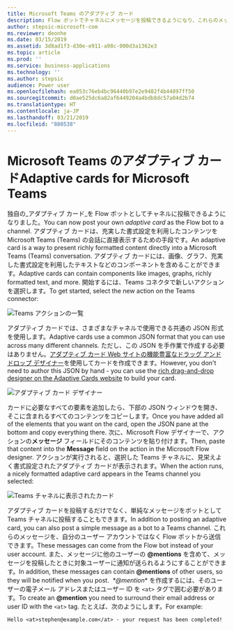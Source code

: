 ```yaml
---
title: Microsoft Teams のアダプティブ カード
description: Flow ボットでチャネルにメッセージを投稿できるようになり、これらのメッセージにアダプティブ カードを含められるようになりました。
author: stepsic-microsoft-com
ms.reviewer: deonhe
ms.date: 03/15/2019
ms.assetid: 3d8ad1f3-d30e-e911-a98c-000d3a1362e3
ms.topic: article
ms.prod: ''
ms.service: business-applications
ms.technology: ''
ms.author: stepsic
audience: Power user
ms.openlocfilehash: ea053c76eb4bc96440b97e2e9482f4b44897ff50
ms.sourcegitcommit: d0ae525dc6a82af6449204a4bdb8dc57a04d2b74
ms.translationtype: HT
ms.contentlocale: ja-JP
ms.lasthandoff: 03/21/2019
ms.locfileid: "880538"
---
```

# <a name="adaptive-cards-for-microsoft-teams"></a><span data-ttu-id="2ba89-103">Microsoft Teams のアダプティブ カード</span><span class="sxs-lookup"><span data-stu-id="2ba89-103">Adaptive cards for Microsoft Teams</span></span>

<span data-ttu-id="2ba89-104">独自の_アダプティブ カード_を Flow ボットとしてチャネルに投稿できるようになりました。</span><span class="sxs-lookup"><span data-stu-id="2ba89-104">You can now post your own _adaptive card_ as the Flow bot to a channel.</span></span> <span data-ttu-id="2ba89-105">アダプティブ カードは、充実した書式設定を利用したコンテンツを Microsoft Teams (Teams) の会話に直接表示するための手段です。</span><span class="sxs-lookup"><span data-stu-id="2ba89-105">An adaptive card is a way to present richly formatted content directly into a Microsoft Teams (Teams) conversation.</span></span> <span data-ttu-id="2ba89-106">アダプティブ カードには、画像、グラフ、充実した書式設定を利用したテキストなどのコンポーネントを含めることができます。</span><span class="sxs-lookup"><span data-stu-id="2ba89-106">Adaptive cards can contain components like images, graphs, richly formatted text, and more.</span></span> <span data-ttu-id="2ba89-107">開始するには、Teams コネクタで新しいアクションを選択します。</span><span class="sxs-lookup"><span data-stu-id="2ba89-107">To get started, select the new action on the Teams connector:</span></span>

![Teams アクションの一覧](media/adaptive-cards-teams-1.png)

<span data-ttu-id="2ba89-109">アダプティブ カードでは、さまざまなチャネルで使用できる共通の JSON 形式を使用します。</span><span class="sxs-lookup"><span data-stu-id="2ba89-109">Adaptive cards use a common JSON format that you can use across many different channels.</span></span> <span data-ttu-id="2ba89-110">ただし、この JSON を手作業で作成する必要はありません。[アダプティブ カード Web サイトの機能豊富なドラッグ アンド ドロップ デザイナー](https://adaptivecards.io/designer/)を使用してカードを作成できます。</span><span class="sxs-lookup"><span data-stu-id="2ba89-110">However, you don't need to author this JSON by hand - you can use the [rich drag-and-drop designer on the Adaptive Cards website](https://adaptivecards.io/designer/) to build your card.</span></span>

![アダプティブ カード デザイナー](media/adaptive-cards-teams-2.png)

<span data-ttu-id="2ba89-112">カードに必要なすべての要素を追加したら、下部の JSON ウィンドウを開き、そこに含まれるすべてのコンテンツをコピーします。</span><span class="sxs-lookup"><span data-stu-id="2ba89-112">Once you have added all of the elements that you want on the card, open the JSON pane at the bottom and copy everything there.</span></span> <span data-ttu-id="2ba89-113">次に、Microsoft Flow デザイナーで、アクションの**メッセージ** フィールドにそのコンテンツを貼り付けます。</span><span class="sxs-lookup"><span data-stu-id="2ba89-113">Then, paste that content into the **Message** field on the action in the Microsoft Flow designer.</span></span> <span data-ttu-id="2ba89-114">アクションが実行されると、選択した Teams チャネルに、見栄えよく書式設定されたアダプティブ カードが表示されます。</span><span class="sxs-lookup"><span data-stu-id="2ba89-114">When the action runs, a nicely formatted adaptive card appears in the Teams channel you selected:</span></span>

![Teams チャネルに表示されたカード](media/adaptive-cards-teams-3.png)

<span data-ttu-id="2ba89-116">アダプティブ カードを投稿するだけでなく、単純なメッセージをボットとして Teams チャネルに投稿することもできます。</span><span class="sxs-lookup"><span data-stu-id="2ba89-116">In addition to posting an adaptive card, you can also post a simple message as a bot to a Teams channel.</span></span> <span data-ttu-id="2ba89-117">これらのメッセージを、自分のユーザー アカウントではなく Flow ボットから送信できます。</span><span class="sxs-lookup"><span data-stu-id="2ba89-117">These messages can come from the Flow bot instead of your user account.</span></span> <span data-ttu-id="2ba89-118">また、メッセージに他のユーザーの **@mentions** を含めて、メッセージを投稿したときに対象ユーザーに通知が送られるようにすることができます。</span><span class="sxs-lookup"><span data-stu-id="2ba89-118">In addition, these messages can contain **@mentions** of other users, so they will be notified when you post.</span></span> <span data-ttu-id="2ba89-119"> *\*@mention** を作成するには、そのユーザーの電子メール アドレスまたはユーザー ID を `<at>` タグで囲む必要があります。</span><span class="sxs-lookup"><span data-stu-id="2ba89-119">To create an **@mention** you need to surround their email address or user ID with the `<at>` tag.</span></span> <span data-ttu-id="2ba89-120">たとえば、次のようにします。</span><span class="sxs-lookup"><span data-stu-id="2ba89-120">For example:</span></span>

```
Hello <at>stephen@example.com</at> - your request has been completed!
```